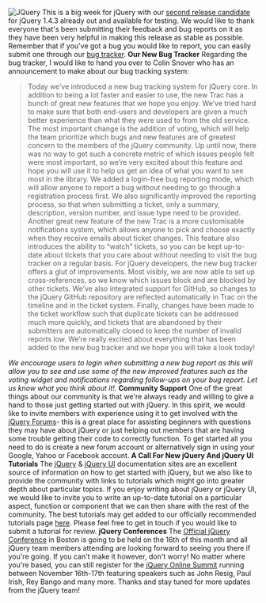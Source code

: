 ![](http://blog.jquery.com/wp-content/uploads/2010/10/jquerycomm.jpg "JQuery")
This is a big week for jQuery with our [second release
candidate](http://blog.jquery.com/2010/10/12/jquery-1-4-3-release-candidate-2-released/)
for jQuery 1.4.3 already out and available for testing. We would like to
thank everyone that's been submitting their feedback and bug reports on
it as they have been very helpful in making this release as stable as
possible. Remember that if you've got a bug you would like to report,
you can easily submit one through our [bug
tracker](http://bugs.jquery.com). **Our New Bug Tracker** Regarding the
bug tracker, I would like to hand you over to Colin Snover who has an
announcement to make about our bug tracking system:

> Today we’ve introduced a new bug tracking system for jQuery core. In
> addition to being a lot faster and easier to use, the new Trac has a
> bunch of great new features that we hope you enjoy. We’ve tried hard
> to make sure that both end-users and developers are given a much
> better experience than what they were used to from the old service.
> The most important change is the addition of voting, which will help
> the team prioritize which bugs and new features are of greatest
> concern to the members of the jQuery community. Up until now, there
> was no way to get such a concrete metric of which issues people felt
> were most important, so we’re very excited about this feature and hope
> you will use it to help us get an idea of what you want to see most in
> the library. We added a login-free bug reporting mode, which will
> allow anyone to report a bug without needing to go through a
> registration process first. We also significantly improved the
> reporting process, so that when submitting a ticket, only a summary,
> description, version number, and issue type need to be provided.
> Another great new feature of the new Trac is a more customisable
> notifications system, which allows anyone to pick and choose exactly
> when they receive emails about ticket changes. This feature also
> introduces the ability to “watch” tickets, so you can be kept
> up-to-date about tickets that you care about without needing to visit
> the bug tracker on a regular basis. For jQuery developers, the new bug
> tracker offers a glut of improvements. Most visibly, we are now able
> to set up cross-references, so we know which issues block and are
> blocked by other tickets. We’ve also integrated support for GitHub, so
> changes to the jQuery GitHub repository are reflected automatically in
> Trac on the timeline and in the ticket system. Finally, changes have
> been made to the ticket workflow such that duplicate tickets can be
> addressed much more quickly, and tickets that are abandoned by their
> submitters are automatically closed to keep the number of invalid
> reports low. We’re really excited about everything that has been added
> to the new bug tracker and we hope you will take a look today!

*We encourage users to login when submitting a new bug report as this
will allow you to see and use some of the new improved features such as
the voting widget and notifications regarding follow-ups on your bug
report. Let us know what you think about it!.* **Community Support** One
of the great things about our community is that we're always ready and
willing to give a hand to those just getting started out with jQuery. In
this spirit, we would like to invite members with experience using it to
get involved with the [jQuery Forums](http://forum.jquery.com/)- this is
a great place for assisting beginners with questions they may have about
jQuery or just helping out members that are having some trouble getting
their code to correctly function. To get started all you need to do is
create a new forum account or alternatively sign in using your Google,
Yahoo or Facebook account. **A Call For New jQuery And jQuery UI
Tutorials** The [jQuery](http://docs.jquery.com/) & [jQuery
UI](http://jqueryui.com/demos/) documentation sites are an excellent
source of information on how to get started with jQuery, but we also
like to provide the community with links to tutorials which might go
into greater depth about particular topics. If you enjoy writing about
jQuery or jQuery UI, we would like to invite you to write an up-to-date
tutorial on a particular aspect, function or component that we can then
share with the rest of the community. The best tutorials may get added
to our officially recommended tutorials page
[here](http://docs.jquery.com/Tutorials). Please feel free to get in
touch if you would like to submit a tutorial for review. **jQuery
Conferences** The [Official jQuery
Conference](http://events.jquery.org/2010/boston/) in Boston is going to
be held on the 16th of this month and all jQuery team members attending
are looking forward to seeing you there if you're going. If you can't
make it however, don't worry! No matter where you're based, you can
still register for the [jQuery Online
Summit](http://www.environmentsforhumans.com/2010/jquery-summit/)
running between November 16th-17th featuring speakers such as John
Resig, Paul Irish, Rey Bango and many more. Thanks and stay tuned for
more updates from the jQuery team!
